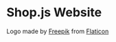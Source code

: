 # Shop.js Website

Logo made by [Freepik](http://www.flaticon.com/authors/freepik) from [Flaticon](www.flaticon.com)
